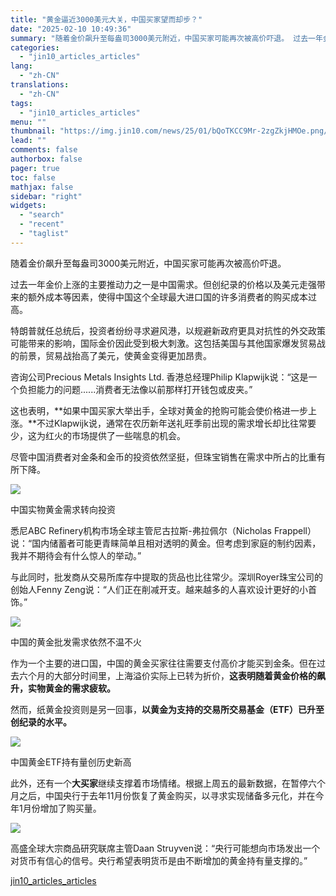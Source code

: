 ```yaml
---
title: "黄金逼近3000美元大关，中国买家望而却步？"
date: "2025-02-10 10:49:36"
summary: "随着金价飙升至每盎司3000美元附近，中国买家可能再次被高价吓退。 过去一年金价上涨的主要推动力之一..."
categories:
  - "jin10_articles_articles"
lang:
  - "zh-CN"
translations:
  - "zh-CN"
tags:
  - "jin10_articles_articles"
menu: ""
thumbnail: "https://img.jin10.com/news/25/01/bQoTKCC9Mr-2zgZkjHMOe.png/lite"
lead: ""
comments: false
authorbox: false
pager: true
toc: false
mathjax: false
sidebar: "right"
widgets:
  - "search"
  - "recent"
  - "taglist"
---
```


随着金价飙升至每盎司3000美元附近，中国买家可能再次被高价吓退。

过去一年金价上涨的主要推动力之一是中国需求。但创纪录的价格以及美元走强带来的额外成本等因素，使得中国这个全球最大进口国的许多消费者的购买成本过高。

特朗普就任总统后，投资者纷纷寻求避风港，以规避新政府更具对抗性的外交政策可能带来的影响，国际金价因此受到极大刺激。这包括美国与其他国家爆发贸易战的前景，贸易战抬高了美元，使黄金变得更加昂贵。

咨询公司Precious Metals Insights Ltd. 香港总经理Philip Klapwijk说：“这是一个负担能力的问题......消费者无法像以前那样打开钱包或皮夹。”

这也表明，**如果中国买家大举出手，全球对黄金的抢购可能会使价格进一步上涨。**不过Klapwijk说，通常在农历新年送礼旺季前出现的需求增长却比往常要少，这为红火的市场提供了一些喘息的机会。

尽管中国消费者对金条和金币的投资依然坚挺，但珠宝销售在需求中所占的比重有所下降。

![](https://img.jin10.com/news/25/02/35QqYXFGxqn3D_RIz9qfE.png)

中国实物黄金需求转向投资


悉尼ABC Refinery机构市场全球主管尼古拉斯-弗拉佩尔（Nicholas Frappell）说：“国内储蓄者可能更青睐简单且相对透明的黄金。但考虑到家庭的制约因素，我并不期待会有什么惊人的举动。”

与此同时，批发商从交易所库存中提取的货品也比往常少。深圳Royer珠宝公司的创始人Fenny Zeng说：“人们正在削减开支。越来越多的人喜欢设计更好的小首饰。”

![](https://img.jin10.com/news/25/02/yXvuKuvtv13rHb0T-ANkp.png)

中国的黄金批发需求依然不温不火


作为一个主要的进口国，中国的黄金买家往往需要支付高价才能买到金条。但在过去六个月的大部分时间里，上海溢价实际上已转为折价，**这表明随着黄金价格的飙升，实物黄金的需求疲软。**

然而，纸黄金投资则是另一回事，**以黄金为支持的交易所交易基金（ETF）已升至创纪录的水平。**

![](https://img.jin10.com/news/25/02/EudsqPgdwLdmGVld7ehiZ.png)

中国黄金ETF持有量创历史新高


此外，还有一个**大买家**继续支撑着市场情绪。根据上周五的最新数据，在暂停六个月之后，中国央行于去年11月份恢复了黄金购买，以寻求实现储备多元化，并在今年1月份增加了购买量。

![](https://img.jin10.com/news/25/02/8ABkT0cYmdcVUyaHWAu9-.png)




高盛全球大宗商品研究联席主管Daan Struyven说：“央行可能想向市场发出一个对货币有信心的信号。央行希望表明货币是由不断增加的黄金持有量支撑的。”

[jin10_articles_articles](https://xnews.jin10.com/details/162303)
